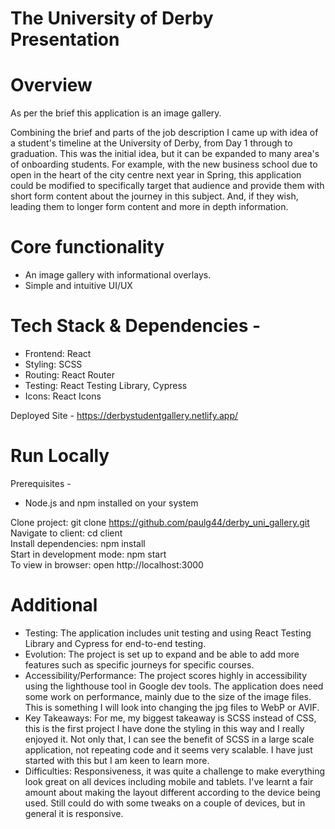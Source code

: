 # The University of Derby Presentation

# Overview

As per the brief this application is an image gallery.

Combining the brief and parts of the job description I came up with idea of a student's timeline at the University of Derby, from Day 1 through to graduation. This was the initial idea, but it can be expanded to many area's of onboarding students. For example, with the new business school due to open in the heart of the city centre next year in Spring, this application could be modified to specifically target that audience and provide them with short form content about the journey in this subject. And, if they wish, leading them to longer form content and more in depth information.

# Core functionality

- An image gallery with informational overlays.
- Simple and intuitive UI/UX

# Tech Stack & Dependencies -

- Frontend: React
- Styling: SCSS
- Routing: React Router
- Testing: React Testing Library, Cypress
- Icons: React Icons

Deployed Site - https://derbystudentgallery.netlify.app/

# Run Locally

Prerequisites -

- Node.js and npm installed on your system

Clone project: git clone https://github.com/paulg44/derby_uni_gallery.git
<br />
Navigate to client: cd client
<br />
Install dependencies: npm install
<br />
Start in development mode: npm start
<br />
To view in browser: open http://localhost:3000

# Additional

- Testing: The application includes unit testing and using React Testing Library and Cypress for end-to-end testing.
- Evolution: The project is set up to expand and be able to add more features such as specific journeys for specific courses.
- Accessibility/Performance: The project scores highly in accessibility using the lighthouse tool in Google dev tools. The application does need some work on performance, mainly due to the size of the image files. This is something I will look into changing the jpg files to WebP or AVIF.
- Key Takeaways: For me, my biggest takeaway is SCSS instead of CSS, this is the first project I have done the styling in this way and I really enjoyed it. Not only that, I can see the benefit of SCSS in a large scale application, not repeating code and it seems very scalable. I have just started with this but I am keen to learn more.
- Difficulties: Responsiveness, it was quite a challenge to make everything look great on all devices including mobile and tablets. I've learnt a fair amount about making the layout different according to the device being used. Still could do with some tweaks on a couple of devices, but in general it is responsive.
